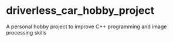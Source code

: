 # driverless_car_hobby_project
A personal hobby project to improve C++ programming and image processing skills 

